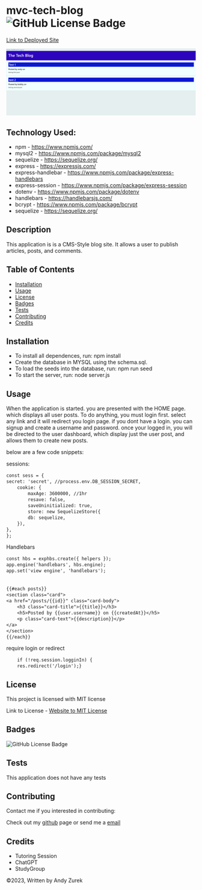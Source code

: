 # mvc-tech-blog ![GitHub License Badge](https://img.shields.io/badge/License-MIT-yellow)

[Link to Deployed Site](https://pacific-chamber-71617-abe05841fecd.herokuapp.com/)

![mvc-tech-blog screenshot](./Screenshot.png)

## Technology Used:

 * npm - https://www.npmjs.com/
 * mysql2 - https://www.npmjs.com/package/mysql2
 * sequelize - https://sequelize.org/
 * express - https://expressjs.com/
 * express-handlebar - https://www.npmjs.com/package/express-handlebars
 * express-session - https://www.npmjs.com/package/express-session
 * dotenv - https://www.npmjs.com/package/dotenv
 * handlebars - https://handlebarsjs.com/
 * bcrypt - https://www.npmjs.com/package/bcrypt
 * sequelize - https://sequelize.org/

 ## Description

  This application is is a CMS-Style blog site. It allows a user to publish articles, posts, and comments.

 ## Table of Contents
  
   * [Installation](#installation)
   * [Usage](#usage)
   * [License](#license)
   * [Badges](#badges)
   * [Tests](#tests)
   * [Contributing](#contributing)
   * [Credits](#credits)

## Installation
  
* To install all dependences, run: npm install
* Create the database in MYSQL using the schema.sql.
* To load the seeds into the database, run: npm run seed 
* To start the server, run: node server.js

## Usage

When the application is started. you are presented with the HOME page.  which displays all user posts. To do anything, you must login first. select any link and it will redirect you login page.
if you dont have a login. you can signup and create a username and password.  once your logged in, you will be directed to the user dashboard, which display just the user post, and allows them to create new posts.

below are a few code snippets:

sessions:

    const sess = {
    secret: 'secret', //process.env.DB_SESSION_SECRET,
        cookie: {
            maxAge: 3600000, //1hr
            resave: false,
            saveUninitialized: true,
            store: new SequelizeStore({
            db: sequelize,
        }),
    },
    };

Handlebars

    const hbs = exphbs.create({ helpers });
    app.engine('handlebars', hbs.engine);
    app.set('view engine', 'handlebars');


    {{#each posts}}
    <section class="card">
    <a href="/posts/{{id}}" class="card-body">
        <h3 class="card-title">{{title}}</h3> 
        <h5>Posted by {{user.username}} on {{createdAt}}</h5>
        <p class="card-text">{{description}}</p>
    </a>
    </section>
    {{/each}}


require login or redirect


        if (!req.session.logginIn) {
        res.redirect('/login');}
 

## License

 This project is licensed with MIT license

 Link to License - [Website to MIT License]((https://opensource.org/license/mit))

 ## Badges

 ![GitHub License Badge](https://img.shields.io/badge/License-MIT-yellow)

 ## Tests
 
 This application does not have any tests

 ## Contributing

 Contact me if you interested in contributing:

 Check out my [github](https://github.com/AZurek17) page or send me a [email](mailto:andyzurek@gmail.com)

 ## Credits
 * Tutoring Session
 * ChatGPT
 * StudyGroup

 &copy;2023, Written by Andy Zurek
